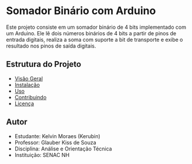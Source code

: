 # Somador Binário com Arduino

Este projeto consiste em um somador binário de 4 bits implementado com um Arduino. Ele lê dois números binários de 4 bits a partir de pinos de entrada digitais, realiza a soma com suporte a bit de transporte e exibe o resultado nos pinos de saída digitais.

## Estrutura do Projeto
- [Visão Geral](docs/overview.md)
- [Instalação](docs/installation.md)
- [Uso](docs/usage.md)
- [Contribuindo](docs/CONTRIBUTING.md)
- [Licença](LICENSE)

## Autor
- Estudante: Kelvin Moraes (Kerubin)
- Professor: Glauber Kiss de Souza
- Disciplina: Análise e Orientação Técnica
- Instituição: SENAC NH
